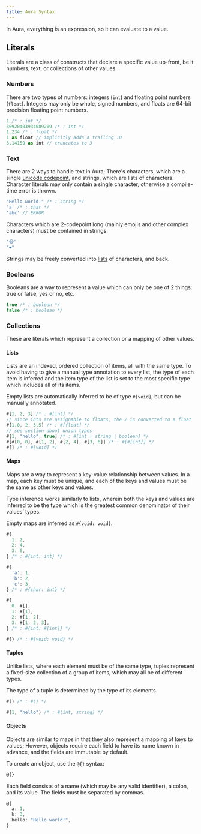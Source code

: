 ```yaml
---
title: Aura Syntax
---
```


In Aura, everything is an expression, so it can evaluate to a value.

## Literals

Literals are a class of constructs that declare a specific value up-front, be it numbers, text,
or collections of other values.

### Numbers

There are two types of numbers: integers (`int`) and floating point numbers (`float`).
Integers may only be whole, signed numbers, and floats are 64-bit precision floating point numbers.

```ts
1 /* : int */ 
30920403934089209 /* : int */
1.234 /* : float */
1 as float // implicitly adds a trailing .0
3.14159 as int // truncates to 3
```

### Text

There are 2 ways to handle text in Aura; There's characters, which are a single 
[unicode codepoint](https://en.wikipedia.org/wiki/Code_point), and strings, which are lists of characters.
Character literals may only contain a single character, otherwise a compile-time error is thrown.

<!-- prettier-ignore -->
```ts
"Hello world!" /* : string */
'a' /* : char */
'abc' // ERROR
```

Characters which are 2-codepoint long (mainly emojis and other complex characters) must be contained 
in strings.
<!-- prettier-ignore -->
```ts
'😆'
"❤️"
```

Strings may be freely converted into [lists](#lists) of characters, and back.

### Booleans

Booleans are a way to represent a value which can only be one of 2 things: true or false, yes or no, etc.

```ts
true /* : boolean */
false /* : boolean */
```

### Collections

These are literals which represent a collection or a mapping of other values.

#### Lists

Lists are an indexed, ordered collection of items, all with the same type.
To avoid having to give a manual type annotation to every list, the type of each item is
inferred and the item type of the list is set to the most specific type which includes all of its items.

Empty lists are automatically inferred to be of type `#[void]`, but can be manually annotated.

```ts
#[1, 2, 3] /* : #[int] */
// since ints are assignable to floats, the 2 is converted to a float
#[1.0, 2, 3.5] /* : #[float] */
// see section about union types
#[1, "hello", true] /* : #[int | string | boolean] */
#[#[0, 0], #[1, 2], #[2, 4], #[3, 6]] /* : #[#[int]] */
#[] /* : #[void] */
```

#### Maps

Maps are a way to represent a key-value relationship between values.
In a map, each key must be unique, and each of the keys and values must be the same as other keys and values.

Type inference works similarly to lists, wherein both the keys and values are inferred to be
the type which is the greatest common denominator of their values’ types.

Empty maps are inferred as `#{void: void}`.

```ts
#{
  1: 2,
  2: 4,
  3: 6,
} /* : #{int: int} */

#{
  'a': 1,
  'b': 2,
  'c': 3,
} /* : #{char: int} */

#{
  0: #[],
  1: #[1],
  2: #[1, 2],
  3: #[1, 2, 3],
} /* : #{int: #[int]} */

#{} /* : #{void: void} */ 
```

#### Tuples

Unlike lists, where each element must be of the same type, tuples represent a fixed-size collection of
a group of items, which may all be of different types.

The type of a tuple is determined by the type of its elements.

```ts
#() /* : #() */

#(1, "hello") /* : #(int, string) */
```

#### Objects

Objects are similar to maps in that they also represent a mapping of keys to values;
However, objects require each field to have its name known in advance, and the fields are immutable 
by default.

To create an object, use the `@{}` syntax:
```ts
@{}
```

Each field consists of a name (which may be any valid identifier), a colon, and its value.
The fields must be separated by commas.

```ts
@{
  a: 1,
  b: 3,
  hello: "Hello world!",
}
```

